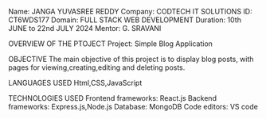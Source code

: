 Name: JANGA YUVASREE REDDY
Company: CODTECH IT SOLUTIONS
ID: CT6WDS177
Domain: FULL STACK WEB DEVELOPMENT
Duration: 10th JUNE to 22nd JULY 2024
Mentor: G. SRAVANI

OVERVIEW OF THE PTOJECT
Project: Simple Blog Application

OBJECTIVE
The main objective of this project is to display blog posts, with pages for viewing,creating,editing and deleting posts.

LANGUAGES USED
Html,CSS,JavaScript

TECHNOLOGIES USED
Frontend frameworks: React.js
Backend frameworks: Express.js,Node.js
Database: MongoDB
Code editors: VS code
